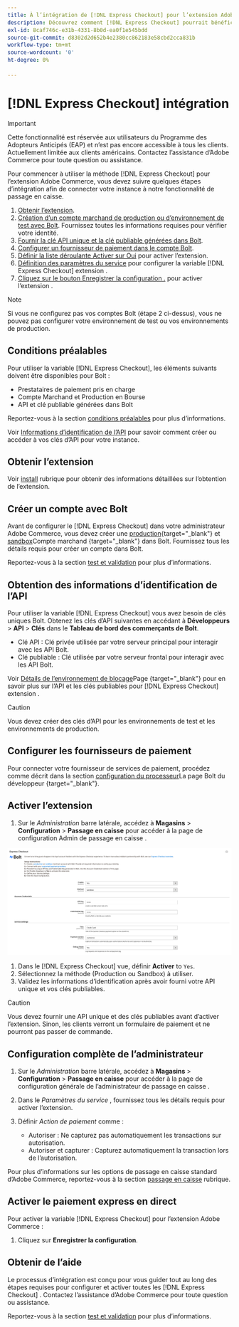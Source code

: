 ```yaml
---
title: À l’intégration de [!DNL Express Checkout] pour l’extension Adobe Commerce
description: Découvrez comment [!DNL Express Checkout] pourrait bénéficier à votre instance Adobe Commerce et comment intégrer et configurer l’extension avec succès.
exl-id: 8caf746c-e31b-4331-8b0d-ea0f1e545bdd
source-git-commit: d8302d2d652b4e2380cc862183e58cbd2cca831b
workflow-type: tm+mt
source-wordcount: '0'
ht-degree: 0%

---
```


# [!DNL Express Checkout] intégration

>[!IMPORTANT]
>
> Cette fonctionnalité est réservée aux utilisateurs du Programme des Adopteurs Anticipés (EAP) et n’est pas encore accessible à tous les clients. Actuellement limitée aux clients américains. Contactez l’assistance d’Adobe Commerce pour toute question ou assistance.

Pour commencer à utiliser la méthode [!DNL Express Checkout] pour l’extension Adobe Commerce, vous devez suivre quelques étapes d’intégration afin de connecter votre instance à notre fonctionnalité de passage en caisse.

1. [Obtenir l’extension](#get-extension).
1. [Création d’un compte marchand de production ou d’environnement de test avec Bolt](#create-account-with-bolt). Fournissez toutes les informations requises pour vérifier votre identité.
1. [Fournir la clé API unique et la clé publiable générées dans Bolt](#obtain-api-credentials).
1. [Configurer un fournisseur de paiement dans le compte Bolt](#configure-payment-providers).
1. [Définir la liste déroulante Activer sur Oui](#enable-extension) pour activer l’extension.
1. [Définition des paramètres du service](#complete-admin-configuration) pour configurer la variable [!DNL Express Checkout] extension .
1. [Cliquez sur le bouton Enregistrer la configuration .](#enable-live-express-checkout) pour activer l’extension .

>[!NOTE]
>
> Si vous ne configurez pas vos comptes Bolt (étape 2 ci-dessus), vous ne pouvez pas configurer votre environnement de test ou vos environnements de production.

## Conditions préalables

Pour utiliser la variable [!DNL Express Checkout], les éléments suivants doivent être disponibles pour Bolt :

- Prestataires de paiement pris en charge
- Compte Marchand et Production en Bourse
- API et clé publiable générées dans Bolt

Reportez-vous à la section [conditions préalables](../express-checkout/prerequisites.md) pour plus d’informations.

Voir [Informations d’identification de l’API](#obtain-api-credentials) pour savoir comment créer ou accéder à vos clés d’API pour votre instance.

## Obtenir l’extension

Voir [install](../express-checkout/install.md) rubrique pour obtenir des informations détaillées sur l’obtention de l’extension.

## Créer un compte avec Bolt

Avant de configurer le [!DNL Express Checkout] dans votre administrateur Adobe Commerce, vous devez créer une [production](https://merchant.bolt.com/register){target=&quot;_blank&quot;} et [sandbox](https://merchant-sandbox.bolt.com/register)Compte marchand {target=&quot;_blank&quot;} dans Bolt. Fournissez tous les détails requis pour créer un compte dans Bolt.

Reportez-vous à la section [test et validation](../express-checkout/testing.md) pour plus d’informations.

## Obtention des informations d’identification de l’API

Pour utiliser la variable [!DNL Express Checkout] vous avez besoin de clés uniques Bolt. Obtenez les clés d’API suivantes en accédant à **Développeurs** > **API** > **Clés** dans le **Tableau de bord des commerçants de Bolt**.

- Clé API : Clé privée utilisée par votre serveur principal pour interagir avec les API Bolt.
- Clé publiable : Clé utilisée par votre serveur frontal pour interagir avec les API Bolt.

Voir [Détails de l’environnement de blocage](https://help.bolt.com/developers/references/environment-details/#about-keys)Page {target=&quot;_blank&quot;} pour en savoir plus sur l’API et les clés publiables pour [!DNL Express Checkout] extension .

>[!CAUTION]
>
> Vous devez créer des clés d’API pour les environnements de test et les environnements de production.

## Configurer les fournisseurs de paiement

Pour connecter votre fournisseur de services de paiement, procédez comme décrit dans la section [configuration du processeur](https://help.bolt.com/integrations/adobe-express-checkout/set-up/)La page Bolt du développeur {target=&quot;_blank&quot;}.

## Activer l’extension

1. Sur le _Administration_ barre latérale, accédez à **Magasins** > **Configuration** > **Passage en caisse** pour accéder à la page de configuration Admin de passage en caisse .

![Extraction express](../assets/admin-view.png)

1. Dans le [!DNL Express Checkout] vue, définir **Activer** to `Yes`.
1. Sélectionnez la méthode (Production ou Sandbox) à utiliser.
1. Validez les informations d’identification après avoir fourni votre API unique et vos clés publiables.

>[!CAUTION]
>
> Vous devez fournir une API unique et des clés publiables avant d’activer l’extension. Sinon, les clients verront un formulaire de paiement et ne pourront pas passer de commande.

## Configuration complète de l’administrateur

1. Sur le _Administration_ barre latérale, accédez à **Magasins** > **Configuration** > **Passage en caisse** pour accéder à la page de configuration générale de l’administrateur de passage en caisse .
1. Dans le _Paramètres du service_ , fournissez tous les détails requis pour activer l’extension.
1. Définir _Action de paiement_ comme :

   - Autoriser : Ne capturez pas automatiquement les transactions sur autorisation.
   - Autoriser et capturer : Capturez automatiquement la transaction lors de l’autorisation.

Pour plus d’informations sur les options de passage en caisse standard d’Adobe Commerce, reportez-vous à la section [passage en caisse](https://docs.magento.com/user-guide/configuration/sales/checkout.html) rubrique.

## Activer le paiement express en direct

Pour activer la variable [!DNL Express Checkout] pour l’extension Adobe Commerce :

1. Cliquez sur **Enregistrer la configuration**.

## Obtenir de l’aide

Le processus d’intégration est conçu pour vous guider tout au long des étapes requises pour configurer et activer toutes les [!DNL Express Checkout] . Contactez l’assistance d’Adobe Commerce pour toute question ou assistance.

Reportez-vous à la section [test et validation](../express-checkout/testing.md) pour plus d’informations.
